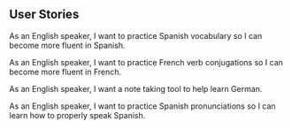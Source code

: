 ## User Stories

As an English speaker, I want to practice Spanish vocabulary so I can become more fluent in Spanish.

As an English speaker, I want to practice French verb conjugations so I can become more fluent in French.

As an English speaker, I want a note taking tool to help learn German.

As an English speaker, I want to practice Spanish pronunciations so I can learn how to properly speak Spanish.